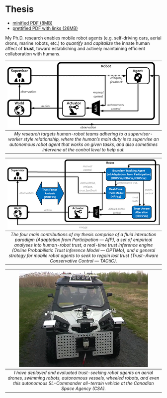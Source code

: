 # Thesis

* [minified PDF (8MB)](content/thesis/thesis.min.pdf)
* [prettified PDF with links (26MB)](content/thesis/thesis.pdf)

My Ph.D. research enables mobile robot agents (e.g. self-driving cars, aerial drons, marine robots, etc.) to *quantify* and *capitalize* the innate human affect of **trust**, toward establishing and actively maintaining efficient collaboration with humans.

| ![Supervisor-Worker team](content/thesis/supervisor_worker_team.png) |
|:--:|
| *My research targets human-robot teams adhering to a supervisor-worker style relationship, where the human’s main duty is to supervise an autonomous robot agent that works on given tasks, and also sometimes intervene at the control level to help out.* |

| ![Thesis contributions](content/thesis/trust-seeking_robot.png) |
|:--:|
| *The four main contributions of my thesis comprise of a fluid interaction paradigm (Adaptation from Participation — AfP), a set of empirical analyses into human-robot trust, a real-time trust inference engine (Online Probabilistic Trust Inference Model — OPTIMo), and a general strategy for mobile robot agents to seek to regain lost trust (Trust-Aware Conservative Control — TACtiC).* |

| ![Robot field trial](content/thesis/robot_slc_focus.png) |
|:--:|
| *I have deployed and evaluated trust-seeking robot agents on aerial drones, swimming robots, autonomous vessels, wheeled robots, and even this autonomous SL-Commander all-terrain vehicle at the Canadian Space Agency (CSA).* |
